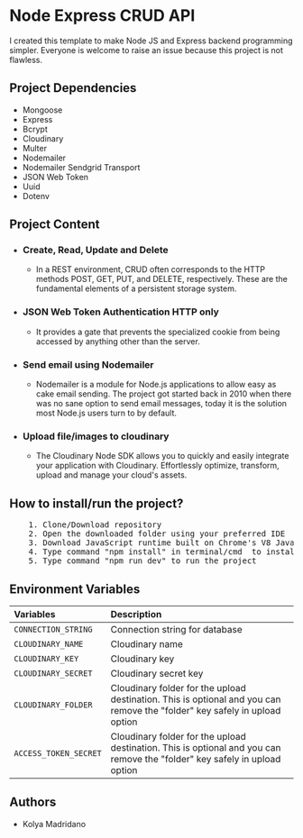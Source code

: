 <h1> Node Express CRUD API </h1>
<p>I created this template to make Node JS and Express backend programming simpler. Everyone is welcome to raise an issue because this project is not flawless.</p>
<h2>Project Dependencies</h2>
<ul>
    <li>Mongoose</li>
    <li>Express</li>
    <li>Bcrypt</li>
    <li>Cloudinary</li>
    <li>Multer</li>
    <li>Nodemailer</li>
    <li>Nodemailer Sendgrid Transport</li>
    <li>JSON Web Token</li>
    <li>Uuid</li>
    <li>Dotenv</li>
</ul>

<h2>Project Content</h2>

<ul>
    <li><h3>Create, Read, Update and Delete</h3></li>
        <ul>
            <li>In a REST environment, CRUD often corresponds to the HTTP methods POST, GET, PUT, and DELETE, respectively. These are the fundamental elements of a persistent storage system.</li>
        </ul>
    <li><h3>JSON Web Token Authentication HTTP only</h3></li>
        <ul>
            <li>It provides a gate that prevents the specialized cookie from being accessed by anything other than the server.
            </li>
        </ul>
    <li><h3>Send email using Nodemailer</h3></li>
        <ul>
            <li>Nodemailer is a module for Node.js applications to allow easy as cake email sending. The project got started back in 2010 when there was no sane option to send email messages, today it is the solution most Node.js users turn to by default.</li>
        </ul>
    <li><h3>Upload file/images to cloudinary</h3></li>
        <ul>
            <li>The Cloudinary Node SDK allows you to quickly and easily integrate your application with Cloudinary. Effortlessly optimize, transform, upload and manage your cloud's assets.</li>
        </ul>
</ul>

<h2>How to install/run the project? </h2>

<pre>
    1. Clone/Download repository
    2. Open the downloaded folder using your preferred IDE 
    3. Download JavaScript runtime built on Chrome's V8 JavaScript engine at https://nodejs.org/en/ and install it
    4. Type command "npm install" in terminal/cmd  to install the dependencies
    5. Type command "npm run dev" to run the project
</pre>

<h2>Environment Variables</h2>

| Variables | Description |
| :--- | :--- |
| `CONNECTION_STRING` | Connection string for database |
| `CLOUDINARY_NAME` | Cloudinary name |
| `CLOUDINARY_KEY` | Cloudinary key |
| `CLOUDINARY_SECRET` | Cloudinary secret key |
| `CLOUDINARY_FOLDER` | Cloudinary folder for the upload destination. This is optional and you can remove the "folder" key safely in upload option |
| `ACCESS_TOKEN_SECRET` | Cloudinary folder for the upload destination. This is optional and you can remove the "folder" key safely in upload option |

<h2>Authors</h2>
<ul>
    <li>Kolya Madridano </li>
</ul>



     
